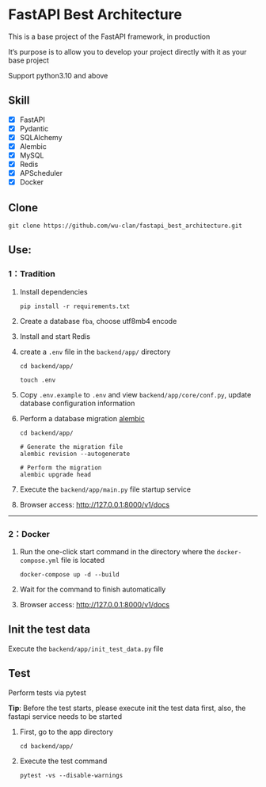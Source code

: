 # FastAPI Best Architecture

This is a base project of the FastAPI framework, in production

It‘s purpose is to allow you to develop your project directly with it
as your base project

Support python3.10 and above

## Skill

- [x] FastAPI
- [x] Pydantic
- [x] SQLAlchemy
- [x] Alembic
- [x] MySQL
- [x] Redis
- [x] APScheduler
- [x] Docker

## Clone

```shell
git clone https://github.com/wu-clan/fastapi_best_architecture.git
```

## Use:

### 1：Tradition

1. Install dependencies

    ```shell
    pip install -r requirements.txt
    ```

2. Create a database `fba`, choose utf8mb4 encode
3. Install and start Redis
4. create a `.env` file in the `backend/app/` directory

    ```shell
    cd backend/app/
   
    touch .env
    ```
   
5. Copy `.env.example` to `.env` and view `backend/app/core/conf.py`, update database configuration information
6. Perform a database migration [alembic](https://alembic.sqlalchemy.org/en/latest/tutorial.html)

    ```shell
    cd backend/app/
    
    # Generate the migration file
    alembic revision --autogenerate
    
    # Perform the migration
    alembic upgrade head
    ```
   
7. Execute the `backend/app/main.py` file startup service
8. Browser access: http://127.0.0.1:8000/v1/docs

---

### 2：Docker

1. Run the one-click start command in the directory where the `docker-compose.yml` file is located

    ```shell
    docker-compose up -d --build
    ```
   
2. Wait for the command to finish automatically

3. Browser access: http://127.0.0.1:8000/v1/docs

## Init the test data

Execute the `backend/app/init_test_data.py` file

## Test

Perform tests via pytest

**Tip**: Before the test starts, please execute init the test data first, also, the fastapi service needs to be started

1. First, go to the app directory

   ```shell
   cd backend/app/
   ```

2. Execute the test command

   ```shell
   pytest -vs --disable-warnings
   ```
